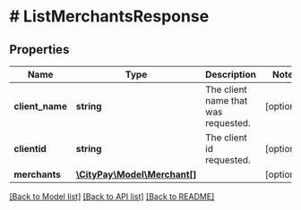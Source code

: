 # # ListMerchantsResponse

## Properties

Name | Type | Description | Notes
------------ | ------------- | ------------- | -------------
**client_name** | **string** | The client name that was requested. | [optional]
**clientid** | **string** | The client id requested. | [optional]
**merchants** | [**\CityPay\Model\Merchant[]**](Merchant.md) |  | [optional]

[[Back to Model list]](../../README.md#models) [[Back to API list]](../../README.md#endpoints) [[Back to README]](../../README.md)

